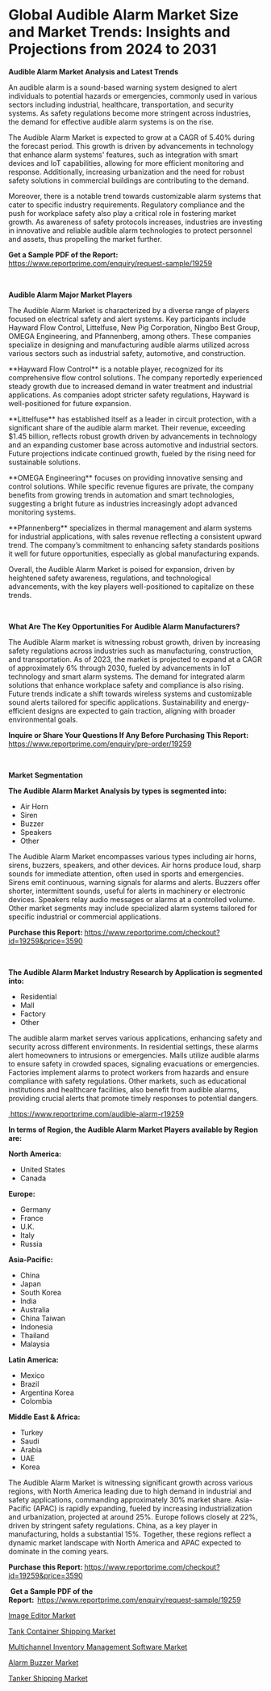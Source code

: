 <p><h1>Global Audible Alarm Market Size and Market Trends: Insights and Projections from 2024 to 2031</h1></p><p><strong>Audible Alarm Market Analysis and Latest Trends</strong></p>
<p><p>An audible alarm is a sound-based warning system designed to alert individuals to potential hazards or emergencies, commonly used in various sectors including industrial, healthcare, transportation, and security systems. As safety regulations become more stringent across industries, the demand for effective audible alarm systems is on the rise. </p><p>The Audible Alarm Market is expected to grow at a CAGR of 5.40% during the forecast period. This growth is driven by advancements in technology that enhance alarm systems' features, such as integration with smart devices and IoT capabilities, allowing for more efficient monitoring and response. Additionally, increasing urbanization and the need for robust safety solutions in commercial buildings are contributing to the demand. </p><p>Moreover, there is a notable trend towards customizable alarm systems that cater to specific industry requirements. Regulatory compliance and the push for workplace safety also play a critical role in fostering market growth. As awareness of safety protocols increases, industries are investing in innovative and reliable audible alarm technologies to protect personnel and assets, thus propelling the market further.</p></p>
<p><strong>Get a Sample PDF of the Report:&nbsp;</strong> <a href="https://www.reportprime.com/enquiry/request-sample/19259?utm_campaign=1123&utm_medium=2&utm_source=Github&utm_content=ia&utm_term=22112024&utm_id=audible-alarm">https://www.reportprime.com/enquiry/request-sample/19259</a></p>
<p>&nbsp;</p>
<p><strong>Audible Alarm Major Market Players</strong></p>
<p><p>The Audible Alarm Market is characterized by a diverse range of players focused on electrical safety and alert systems. Key participants include Hayward Flow Control, Littelfuse, New Pig Corporation, Ningbo Best Group, OMEGA Engineering, and Pfannenberg, among others. These companies specialize in designing and manufacturing audible alarms utilized across various sectors such as industrial safety, automotive, and construction.</p><p>**Hayward Flow Control** is a notable player, recognized for its comprehensive flow control solutions. The company reportedly experienced steady growth due to increased demand in water treatment and industrial applications. As companies adopt stricter safety regulations, Hayward is well-positioned for future expansion.</p><p>**Littelfuse** has established itself as a leader in circuit protection, with a significant share of the audible alarm market. Their revenue, exceeding $1.45 billion, reflects robust growth driven by advancements in technology and an expanding customer base across automotive and industrial sectors. Future projections indicate continued growth, fueled by the rising need for sustainable solutions.</p><p>**OMEGA Engineering** focuses on providing innovative sensing and control solutions. While specific revenue figures are private, the company benefits from growing trends in automation and smart technologies, suggesting a bright future as industries increasingly adopt advanced monitoring systems.</p><p>**Pfannenberg** specializes in thermal management and alarm systems for industrial applications, with sales revenue reflecting a consistent upward trend. The company’s commitment to enhancing safety standards positions it well for future opportunities, especially as global manufacturing expands.</p><p>Overall, the Audible Alarm Market is poised for expansion, driven by heightened safety awareness, regulations, and technological advancements, with the key players well-positioned to capitalize on these trends.</p></p>
<p>&nbsp;</p>
<p><strong>What Are The Key Opportunities For Audible Alarm Manufacturers?</strong></p>
<p><p>The Audible Alarm market is witnessing robust growth, driven by increasing safety regulations across industries such as manufacturing, construction, and transportation. As of 2023, the market is projected to expand at a CAGR of approximately 6% through 2030, fueled by advancements in IoT technology and smart alarm systems. The demand for integrated alarm solutions that enhance workplace safety and compliance is also rising. Future trends indicate a shift towards wireless systems and customizable sound alerts tailored for specific applications. Sustainability and energy-efficient designs are expected to gain traction, aligning with broader environmental goals.</p></p>
<p><strong>Inquire or Share Your Questions If Any Before Purchasing This Report:</strong> <a href="https://www.reportprime.com/enquiry/pre-order/19259?utm_campaign=1123&utm_medium=2&utm_source=Github&utm_content=ia&utm_term=22112024&utm_id=audible-alarm">https://www.reportprime.com/enquiry/pre-order/19259</a></p>
<p>&nbsp;</p>
<p><strong>Market Segmentation</strong></p>
<p><strong>The Audible Alarm Market Analysis by types is segmented into:</strong></p>
<p><ul><li>Air Horn</li><li>Siren</li><li>Buzzer</li><li>Speakers</li><li>Other</li></ul></p>
<p><p>The Audible Alarm Market encompasses various types including air horns, sirens, buzzers, speakers, and other devices. Air horns produce loud, sharp sounds for immediate attention, often used in sports and emergencies. Sirens emit continuous, warning signals for alarms and alerts. Buzzers offer shorter, intermittent sounds, useful for alerts in machinery or electronic devices. Speakers relay audio messages or alarms at a controlled volume. Other market segments may include specialized alarm systems tailored for specific industrial or commercial applications.</p></p>
<p><strong>Purchase this Report:&nbsp;</strong><a href="https://www.reportprime.com/checkout?id=19259&price=3590&utm_campaign=1123&utm_medium=2&utm_source=Github&utm_content=ia&utm_term=22112024&utm_id=audible-alarm">https://www.reportprime.com/checkout?id=19259&price=3590</a></p>
<p>&nbsp;</p>
<p><strong>The Audible Alarm Market Industry Research by Application is segmented into:</strong></p>
<p><ul><li>Residential</li><li>Mall</li><li>Factory</li><li>Other</li></ul></p>
<p><p>The audible alarm market serves various applications, enhancing safety and security across different environments. In residential settings, these alarms alert homeowners to intrusions or emergencies. Malls utilize audible alarms to ensure safety in crowded spaces, signaling evacuations or emergencies. Factories implement alarms to protect workers from hazards and ensure compliance with safety regulations. Other markets, such as educational institutions and healthcare facilities, also benefit from audible alarms, providing crucial alerts that promote timely responses to potential dangers.</p></p>
<p><a href="https://www.reportprime.com/audible-alarm-r19259?utm_campaign=1123&utm_medium=2&utm_source=Github&utm_content=ia&utm_term=22112024&utm_id=audible-alarm">&nbsp;https://www.reportprime.com/audible-alarm-r19259</a></p>
<p><strong>In terms of Region, the Audible Alarm Market Players available by Region are:</strong></p>
<p>
    <p> <strong> North America: </strong>
        <ul>
            <li>United States</li>
            <li>Canada</li>
        </ul>
        </p> 
    <p> <strong> Europe: </strong>
        <ul>
            <li>Germany</li>
            <li>France</li>
            <li>U.K.</li>
            <li>Italy</li>
            <li>Russia</li>
        </ul>
        </p> 
    <p> <strong> Asia-Pacific: </strong>
        <ul>
            <li>China</li>
            <li>Japan</li>
            <li>South Korea</li>
            <li>India</li>
            <li>Australia</li>
            <li>China Taiwan</li>
            <li>Indonesia</li>
            <li>Thailand</li>
            <li>Malaysia</li>
        </ul>
        </p> 
    <p> <strong> Latin America: </strong>
        <ul>
            <li>Mexico</li>
            <li>Brazil</li>
            <li>Argentina Korea</li>
            <li>Colombia</li>
        </ul>
        </p> 
    <p> <strong> Middle East & Africa: </strong>
        <ul>
            <li>Turkey</li>
            <li>Saudi</li>
            <li>Arabia</li>
            <li>UAE</li>
            <li>Korea</li>
        </ul>
    </p>
    </p>
<p><p>The Audible Alarm Market is witnessing significant growth across various regions, with North America leading due to high demand in industrial and safety applications, commanding approximately 30% market share. Asia-Pacific (APAC) is rapidly expanding, fueled by increasing industrialization and urbanization, projected at around 25%. Europe follows closely at 22%, driven by stringent safety regulations. China, as a key player in manufacturing, holds a substantial 15%. Together, these regions reflect a dynamic market landscape with North America and APAC expected to dominate in the coming years.</p></p>
<p><strong>Purchase this Report: </strong><a href="https://www.reportprime.com/checkout?id=19259&price=3590&utm_campaign=1123&utm_medium=2&utm_source=Github&utm_content=ia&utm_term=22112024&utm_id=audible-alarm">https://www.reportprime.com/checkout?id=19259&price=3590</a></p>
<p>&nbsp;<strong>Get a Sample PDF of the Report:&nbsp;&nbsp;</strong><a href="https://www.reportprime.com/enquiry/request-sample/19259?utm_campaign=1123&utm_medium=2&utm_source=Github&utm_content=ia&utm_term=22112024&utm_id=audible-alarm">https://www.reportprime.com/enquiry/request-sample/19259</a></p>
<p><strong></strong></p>
<p><p><a href="https://issuu.com/reportprime-2/docs/image-editor-market-size-2030.pptx_de3975418d030c?utm_campaign=1123&utm_medium=2&utm_source=Github&utm_content=ia&utm_term=22112024&utm_id=audible-alarm">Image Editor Market</a></p><p><a href="https://www.linkedin.com/pulse/future-tank-container-shipping-market-key-growth-drivers-05rje?utm_campaign=1123&utm_medium=2&utm_source=Github&utm_content=ia&utm_term=22112024&utm_id=audible-alarm">Tank Container Shipping Market</a></p><p><a href="https://issuu.com/reportprime-2/docs/multichannel-inventory-management-s_e34068bb6bb03b?utm_campaign=1123&utm_medium=2&utm_source=Github&utm_content=ia&utm_term=22112024&utm_id=audible-alarm">Multichannel Inventory Management Software Market</a></p><p><a href="https://github.com/thorntocarlota7676/Market-Research-Report-List-1/blob/main/alarm-buzzer-market.md?utm_campaign=1123&utm_medium=2&utm_source=Github&utm_content=ia&utm_term=22112024&utm_id=audible-alarm">Alarm Buzzer Market</a></p><p><a href="https://www.linkedin.com/pulse/tanker-shipping-analysis-highlights-key-growth-forecasts-lhufe?utm_campaign=1123&utm_medium=2&utm_source=Github&utm_content=ia&utm_term=22112024&utm_id=audible-alarm">Tanker Shipping Market</a></p></p>